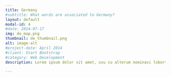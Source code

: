 ```yaml
---
title: Germany
#subtitle: What words are associated to Germany? 
layout: default
modal-id: 4
#date: 2014-07-17
img: de_map.png
thumbnail: de_thumbnail.png
alt: image-alt
#project-date: April 2014
#client: Start Bootstrap
#category: Web Development
description: Lorem ipsum dolor sit amet, usu cu alterum nominavi lobortis. At duo novum diceret. Tantas apeirian vix et, usu sanctus postulant inciderint ut, populo diceret necessitatibus in vim. Cu eum dicam feugiat noluisse.

---
```

